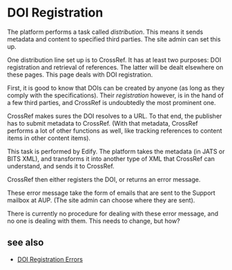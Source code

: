 # DOI Registration

The platform performs a task called _distribution_. This means it sends metadata and content to specified third parties. The site admin can set this up. 

One distribution line set up is to CrossRef. It has at least two purposes: DOI registration and retrieval of references. The latter will be dealt elsewhere on these pages. This page deals with DOI registration.

First, it is good to know that DOIs can be created by anyone (as long as they comply with the specifications). Their _registration_ however, is in the hand of a few third parties, and CrossRef is undoubtedly the most prominent one. 

CrossRef makes sures the DOI resolves to a URL. To that end, the publisher has to submit metadata to CrossRef. (With that metadata, CrossRef performs a lot of other functions as well, like tracking references to content items in other content items).

This task is performed by Edify. The platform takes the metadata (in JATS or BITS XML), and transforms it into another type of XML that CrossRef can understand, and sends it to CrossRef. 

CrossRef then either registers the DOI, or returns an error message. 

These error message take the form of emails that are sent to the Support mailbox at AUP. (The site admin can choose where they are sent).

There is currently no procedure for dealing with these error message, and no one is dealing with them. This needs to change, but how?

## see also

- [DOI Registration Errors](https://amsterdamuniversitypress.github.io/content-loading/doiregistrationerrors)

